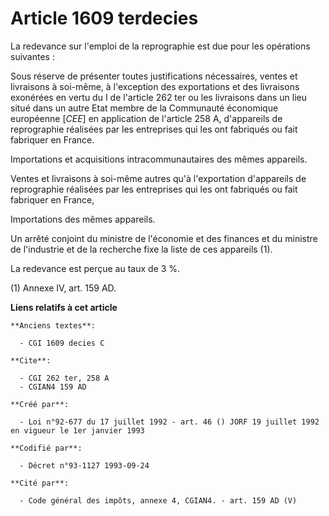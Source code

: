 # Article 1609 terdecies

La redevance sur l'emploi de la reprographie est due pour les opérations suivantes :

Sous réserve de présenter toutes justifications nécessaires, ventes et livraisons à soi-même, à l'exception des exportations
et des livraisons exonérées en vertu du I de l'article 262 ter ou les livraisons dans un lieu situé dans un autre Etat membre
de la Communauté économique européenne [*CEE*] en application de l'article 258 A, d'appareils de reprographie réalisées par
les entreprises qui les ont fabriqués ou fait fabriquer en France.

Importations et acquisitions intracommunautaires des mêmes appareils.

Ventes et livraisons à soi-même autres qu'à l'exportation d'appareils de reprographie réalisées par les entreprises qui les
ont fabriqués ou fait fabriquer en France,

Importations des mêmes appareils.

Un arrêté conjoint du ministre de l'économie et des finances et du ministre de l'industrie et de la recherche fixe la liste
de ces appareils (1).

La redevance est perçue au taux de 3 %.

(1) Annexe IV, art. 159 AD.

**Liens relatifs à cet article**

	**Anciens textes**:

	  - CGI 1609 decies C

	**Cite**:

	  - CGI 262 ter, 258 A
	  - CGIAN4 159 AD

	**Créé par**:

	  - Loi n°92-677 du 17 juillet 1992 - art. 46 () JORF 19 juillet 1992 en vigueur le 1er janvier 1993

	**Codifié par**:

	  - Décret n°93-1127 1993-09-24

	**Cité par**:

	  - Code général des impôts, annexe 4, CGIAN4. - art. 159 AD (V)
